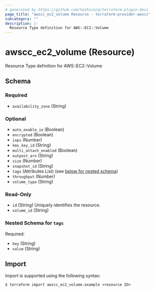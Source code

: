 ```yaml
---
# generated by https://github.com/hashicorp/terraform-plugin-docs
page_title: "awscc_ec2_volume Resource - terraform-provider-awscc"
subcategory: ""
description: |-
  Resource Type definition for AWS::EC2::Volume
---
```


# awscc_ec2_volume (Resource)

Resource Type definition for AWS::EC2::Volume



<!-- schema generated by tfplugindocs -->
## Schema

### Required

- `availability_zone` (String)

### Optional

- `auto_enable_io` (Boolean)
- `encrypted` (Boolean)
- `iops` (Number)
- `kms_key_id` (String)
- `multi_attach_enabled` (Boolean)
- `outpost_arn` (String)
- `size` (Number)
- `snapshot_id` (String)
- `tags` (Attributes List) (see [below for nested schema](#nestedatt--tags))
- `throughput` (Number)
- `volume_type` (String)

### Read-Only

- `id` (String) Uniquely identifies the resource.
- `volume_id` (String)

<a id="nestedatt--tags"></a>
### Nested Schema for `tags`

Required:

- `key` (String)
- `value` (String)

## Import

Import is supported using the following syntax:

```shell
$ terraform import awscc_ec2_volume.example <resource ID>
```
